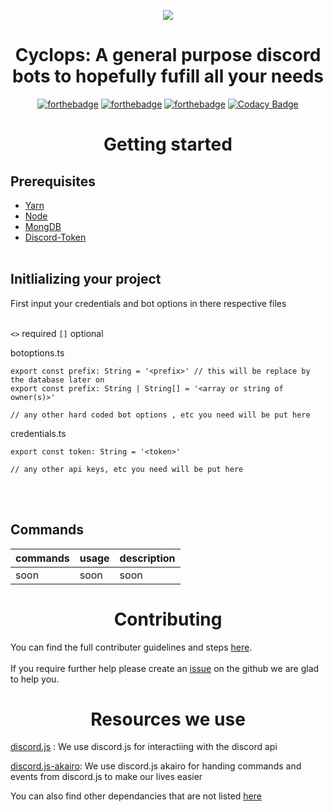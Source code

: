 <p align="center"><img src="https://i.imgur.com/FiLr3O3.png"></p>
<h1 align="center">Cyclops: A general purpose discord bots to hopefully fufill all your needs</h1>
<div align="center">

[![forthebadge](https://forthebadge.com/images/badges/made-with-typescript.svg)](https://forthebadge.com)
[![forthebadge](https://forthebadge.com/images/badges/built-by-developers.svg)](https://forthebadge.com)
[![forthebadge](https://forthebadge.com/images/badges/uses-badges.svg)](https://forthebadge.com)
[![Codacy Badge](https://img.shields.io/codacy/grade/93dbe215b3dc462495511975bfc7fafb?style=for-the-badge)](https://www.codacy.com/gh/CyclopsBot/bot/dashboard?utm_source=github.com&amp;utm_medium=referral&amp;utm_content=CyclopsBot/bot&amp;utm_campaign=Badge_Grade)
</div>

<h1 align="center"style="font-weight: bold">Getting started</h1>

<h2 style="font-weight: bold">Prerequisites</h2>

- [Yarn](https://classic.yarnpkg.com/en/)
- [Node](https://nodejs.org/en/)
- [MongDB](https://docs.mongodb.com/manual/administration/install-community/)
- [Discord-Token](https://discord.com/developers/docs/intro)
<br></br>

<h2 style="font-weight: bold">Initlializing your project</h2>
First input your credentials and bot options in there respective files
<br></br>

`<>` required `[]` optional

botoptions.ts
```
export const prefix: String = '<prefix>' // this will be replace by the database later on
export const prefix: String | String[] = '<array or string of owner(s)>'

// any other hard coded bot options , etc you need will be put here
```
credentials.ts
```
export const token: String = '<token>'

// any other api keys, etc you need will be put here
```
<br></br>

<h2 style="font-weight: bold">Commands</h2>

| commands | usage | description |
|----------|-------|-------------|
| soon     | soon  | soon        |


<h1 align="center"style="font-weight: bold">Contributing</h1>

You can find the full contributer guidelines and steps [here](https://github.com/CyclopsBot/bot/blob/master/CONTRIBUTING.md).
<br> </br>
If you require further help please create an [issue](https://github.com/CyclopsBot/bot/issues) on the github we are glad to help you.

<h1 align="center"style="font-weight: bold">Resources we use</h1>

[discord.js](https://discord.js.org/#/) : We use discord.js for interactiing with the discord api

[discord.js-akairo](https://discord-akairo.github.io/#/): We use discord.js akairo for handing commands and events from discord.js to make our lives easier

You can also find other dependancies that are not listed [here](https://github.com/CyclopsBot/bot/blob/master/package.json)

